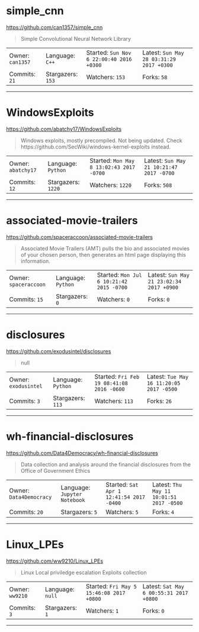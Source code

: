 # simple_cnn

https://github.com/can1357/simple_cnn
<blockquote>
Simple Convolutional Neural Network Library
</blockquote>

<table>
<tr><td>Owner: <code>can1357</code></td>
    <td>Language: <code>C++</code></td>
    <td>Started: <code>Sun Nov 6 22:00:40 2016 +0300</code></td>
    <td>Latest: <code>Sun May 28 03:31:29 2017 +0300</code></td></tr>
<tr><td>Commits: <code>21</code></td>
    <td>Stargazers: <code>153</code></td>
    <td>Watchers: <code>153</code></td>
    <td>Forks: <code>58</code></td></tr>
</table>

---

# WindowsExploits

https://github.com/abatchy17/WindowsExploits
<blockquote>
Windows exploits, mostly precompiled. Not being updated. Check https://github.com/SecWiki/windows-kernel-exploits instead.
</blockquote>

<table>
<tr><td>Owner: <code>abatchy17</code></td>
    <td>Language: <code>Python</code></td>
    <td>Started: <code>Mon May 8 13:02:43 2017 -0700</code></td>
    <td>Latest: <code>Sun May 21 10:21:47 2017 -0700</code></td></tr>
<tr><td>Commits: <code>12</code></td>
    <td>Stargazers: <code>1220</code></td>
    <td>Watchers: <code>1220</code></td>
    <td>Forks: <code>508</code></td></tr>
</table>

---

# associated-movie-trailers

https://github.com/spaceraccoon/associated-movie-trailers
<blockquote>
Associated Movie Trailers (AMT) pulls the bio and associated movies of your chosen person, then generates an html page displaying this information.
</blockquote>

<table>
<tr><td>Owner: <code>spaceraccoon</code></td>
    <td>Language: <code>Python</code></td>
    <td>Started: <code>Mon Jul 6 10:21:42 2015 -0700</code></td>
    <td>Latest: <code>Sun May 21 23:02:34 2017 +0900</code></td></tr>
<tr><td>Commits: <code>15</code></td>
    <td>Stargazers: <code>0</code></td>
    <td>Watchers: <code>0</code></td>
    <td>Forks: <code>0</code></td></tr>
</table>

---

# disclosures

https://github.com/exodusintel/disclosures
<blockquote>
null
</blockquote>

<table>
<tr><td>Owner: <code>exodusintel</code></td>
    <td>Language: <code>Python</code></td>
    <td>Started: <code>Fri Feb 19 08:41:08 2016 -0600</code></td>
    <td>Latest: <code>Tue May 16 11:20:05 2017 -0500</code></td></tr>
<tr><td>Commits: <code>3</code></td>
    <td>Stargazers: <code>113</code></td>
    <td>Watchers: <code>113</code></td>
    <td>Forks: <code>26</code></td></tr>
</table>

---

# wh-financial-disclosures

https://github.com/Data4Democracy/wh-financial-disclosures
<blockquote>
Data collection and analysis around the financial disclosures from the Office of Government Ethics
</blockquote>

<table>
<tr><td>Owner: <code>Data4Democracy</code></td>
    <td>Language: <code>Jupyter Notebook</code></td>
    <td>Started: <code>Sat Apr 1 12:41:54 2017 -0400</code></td>
    <td>Latest: <code>Thu May 11 10:01:51 2017 -0500</code></td></tr>
<tr><td>Commits: <code>20</code></td>
    <td>Stargazers: <code>5</code></td>
    <td>Watchers: <code>5</code></td>
    <td>Forks: <code>4</code></td></tr>
</table>

---

# Linux_LPEs

https://github.com/ww9210/Linux_LPEs
<blockquote>
Linux Local priviledge escalation Exploits collection
</blockquote>

<table>
<tr><td>Owner: <code>ww9210</code></td>
    <td>Language: <code>null</code></td>
    <td>Started: <code>Fri May 5 15:46:08 2017 +0800</code></td>
    <td>Latest: <code>Sat May 6 00:55:31 2017 +0800</code></td></tr>
<tr><td>Commits: <code>3</code></td>
    <td>Stargazers: <code>1</code></td>
    <td>Watchers: <code>1</code></td>
    <td>Forks: <code>0</code></td></tr>
</table>

---

